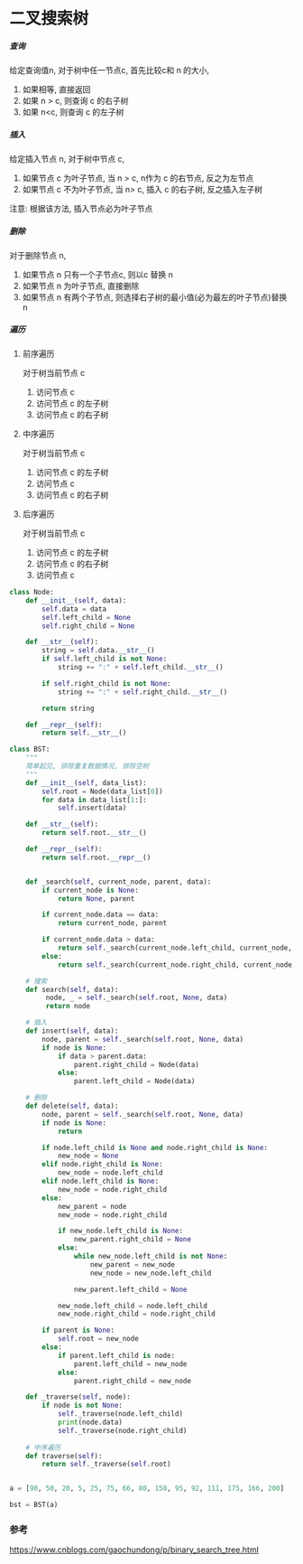 # 二叉搜索树

##### 查询

给定查询值n, 对于树中任一节点c, 首先比较c和 n 的大小, 

1. 如果相等, 直接返回
2. 如果 n > c, 则查询 c 的右子树
3. 如果 n<c, 则查询 c 的左子树

##### 插入

给定插入节点 n, 对于树中节点 c,

1. 如果节点 c 为叶子节点,  当 n > c, n作为 c 的右节点, 反之为左节点
2. 如果节点 c 不为叶子节点, 当 n> c, 插入 c 的右子树, 反之插入左子树

注意: 根据该方法, 插入节点必为叶子节点

##### 删除

对于删除节点 n,

1. 如果节点 n 只有一个子节点c, 则以c 替换 n
2. 如果节点 n 为叶子节点, 直接删除
3. 如果节点 n 有两个子节点, 则选择右子树的最小值(必为最左的叶子节点)替换 n

##### 遍历

1. 前序遍历

   对于树当前节点 c

   1. 访问节点 c 
   2. 访问节点 c 的左子树
   3. 访问节点 c 的右子树

2. 中序遍历

   对于树当前节点 c

   1. 访问节点 c 的左子树
   2. 访问节点 c
   3. 访问节点 c 的右子树

3. 后序遍历

   对于树当前节点 c

   1. 访问节点 c 的左子树
   2. 访问节点 c 的右子树
   3. 访问节点 c

```python
class Node:
    def __init__(self, data):
        self.data = data
        self.left_child = None
        self.right_child = None

    def __str__(self):
        string = self.data.__str__()
        if self.left_child is not None:
            string += ":" + self.left_child.__str__()

        if self.right_child is not None:
            string += ":" + self.right_child.__str__()

        return string

    def __repr__(self):
        return self.__str__()

class BST:
    """
    简单起见, 排除重复数据情况, 排除空树
    """
    def __init__(self, data_list):
        self.root = Node(data_list[0])
        for data in data_list[1:]:
            self.insert(data)

    def __str__(self):
        return self.root.__str__()

    def __repr__(self):
        return self.root.__repr__()


    def _search(self, current_node, parent, data):
        if current_node is None:
            return None, parent 

        if current_node.data == data:
            return current_node, parent

        if current_node.data > data:
            return self._search(current_node.left_child, current_node, data)
        else:
            return self._search(current_node.right_child, current_node, data)

    # 搜索
    def search(self, data):
         node, _ = self._search(self.root, None, data)
         return node

    # 插入
    def insert(self, data):
        node, parent = self._search(self.root, None, data)
        if node is None:
            if data > parent.data:
                parent.right_child = Node(data)
            else:
                parent.left_child = Node(data)

    # 删除
    def delete(self, data):
        node, parent = self._search(self.root, None, data)
        if node is None:
            return

        if node.left_child is None and node.right_child is None:
            new_node = None
        elif node.right_child is None:
            new_node = node.left_child
        elif node.left_child is None:
            new_node = node.right_child
        else:
            new_parent = node
            new_node = node.right_child

            if new_node.left_child is None:
                new_parent.right_child = None
            else:
                while new_node.left_child is not None:
                    new_parent = new_node
                    new_node = new_node.left_child

                new_parent.left_child = None

            new_node.left_child = node.left_child
            new_node.right_child = node.right_child

        if parent is None:
            self.root = new_node
        else:
            if parent.left_child is node:
                parent.left_child = new_node
            else:
                parent.right_child = new_node

    def _traverse(self, node):
        if node is not None:
            self._traverse(node.left_child)
            print(node.data)
            self._traverse(node.right_child)
		
    # 中序遍历
    def traverse(self):
        return self._traverse(self.root)


a = [90, 50, 20, 5, 25, 75, 66, 80, 150, 95, 92, 111, 175, 166, 200]

bst = BST(a)
```



### 参考

https://www.cnblogs.com/gaochundong/p/binary_search_tree.html